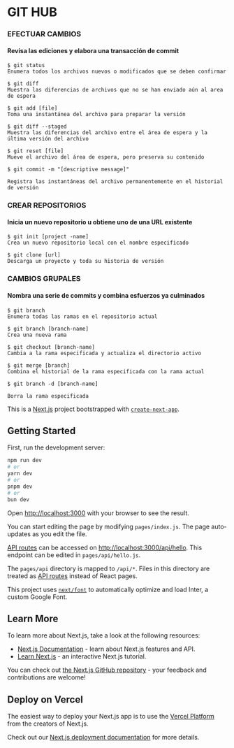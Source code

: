 # GIT HUB

### EFECTUAR CAMBIOS

#### Revisa las ediciones y elabora una transacción de commit

~~~
$ git status
Enumera todos los archivos nuevos o modificados que se deben confirmar
~~~
~~~
$ git diff
Muestra las diferencias de archivos que no se han enviado aún al area de espera
~~~
~~~
$ git add [file]
Toma una instantánea del archivo para preparar la versión
~~~
~~~
$ git diff --staged
Muestra las diferencias del archivo entre el área de espera y la última versión del archivo
~~~

~~~
$ git reset [file]
Mueve el archivo del área de espera, pero preserva su contenido
~~~
~~~
$ git commit -m "[descriptive message]"

Registra las instantáneas del archivo permanentemente en el historial de versión
~~~

### CREAR REPOSITORIOS

#### Inicia un nuevo repositorio u obtiene uno de una URL existente
~~~
$ git init [project -name]
Crea un nuevo repositorio local con el nombre especificado
~~~
~~~
$ git clone [url]
Descarga un proyecto y toda su historia de versión
~~~

### CAMBIOS GRUPALES

#### Nombra una serie de commits y combina esfuerzos ya culminados

~~~
$ git branch
Enumera todas las ramas en el repositorio actual
~~~
~~~
$ git branch [branch-name]
Crea una nueva rama
~~~

~~~
$ git checkout [branch-name]
Cambia a la rama especificada y actualiza el directorio activo
~~~
~~~
$ git merge [branch]
Combina el historial de la rama especificada con la rama actual
~~~
~~~
$ git branch -d [branch-name]

Borra la rama especificada
~~~



This is a [Next.js](https://nextjs.org/) project bootstrapped with [`create-next-app`](https://github.com/vercel/next.js/tree/canary/packages/create-next-app).

## Getting Started

First, run the development server:

```bash
npm run dev
# or
yarn dev
# or
pnpm dev
# or
bun dev
```

Open [http://localhost:3000](http://localhost:3000) with your browser to see the result.

You can start editing the page by modifying `pages/index.js`. The page auto-updates as you edit the file.

[API routes](https://nextjs.org/docs/api-routes/introduction) can be accessed on [http://localhost:3000/api/hello](http://localhost:3000/api/hello). This endpoint can be edited in `pages/api/hello.js`.

The `pages/api` directory is mapped to `/api/*`. Files in this directory are treated as [API routes](https://nextjs.org/docs/api-routes/introduction) instead of React pages.

This project uses [`next/font`](https://nextjs.org/docs/basic-features/font-optimization) to automatically optimize and load Inter, a custom Google Font.

## Learn More

To learn more about Next.js, take a look at the following resources:

- [Next.js Documentation](https://nextjs.org/docs) - learn about Next.js features and API.
- [Learn Next.js](https://nextjs.org/learn) - an interactive Next.js tutorial.

You can check out [the Next.js GitHub repository](https://github.com/vercel/next.js/) - your feedback and contributions are welcome!

## Deploy on Vercel

The easiest way to deploy your Next.js app is to use the [Vercel Platform](https://vercel.com/new?utm_medium=default-template&filter=next.js&utm_source=create-next-app&utm_campaign=create-next-app-readme) from the creators of Next.js.

Check out our [Next.js deployment documentation](https://nextjs.org/docs/deployment) for more details.



